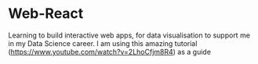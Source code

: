 # Web-React
Learning to build interactive web apps, for data visualisation to support me in my Data Science career.
I am using this amazing tutorial (https://www.youtube.com/watch?v=2LhoCfjm8R4) as a guide
